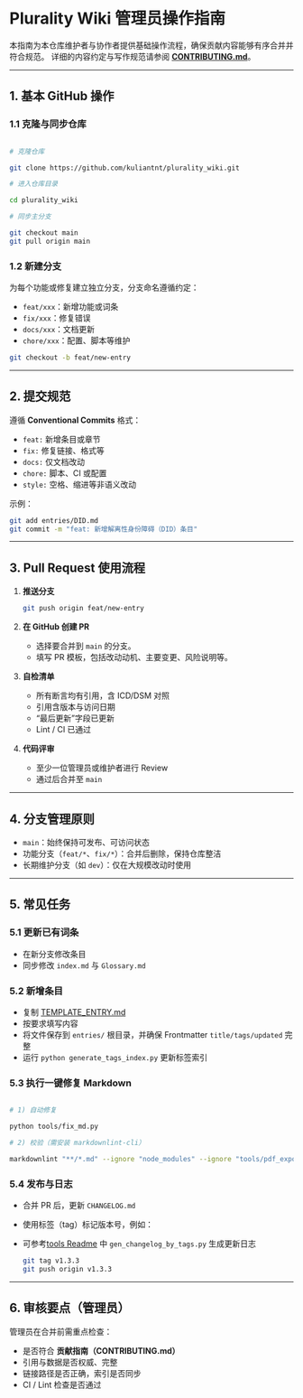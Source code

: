 # Plurality Wiki 管理员操作指南

本指南为本仓库维护者与协作者提供基础操作流程，确保贡献内容能够有序合并并符合规范。
详细的内容约定与写作规范请参阅 **[CONTRIBUTING.md](./CONTRIBUTING.md)**。

---

## 1. 基本 GitHub 操作

### 1.1 克隆与同步仓库

```bash

# 克隆仓库

git clone https://github.com/kuliantnt/plurality_wiki.git

# 进入仓库目录

cd plurality_wiki

# 同步主分支

git checkout main
git pull origin main
```

### 1.2 新建分支

为每个功能或修复建立独立分支，分支命名遵循约定：

* `feat/xxx`：新增功能或词条
* `fix/xxx`：修复错误
* `docs/xxx`：文档更新
* `chore/xxx`：配置、脚本等维护

```bash
git checkout -b feat/new-entry
```

---

## 2. 提交规范

遵循 **Conventional Commits** 格式：

* `feat:` 新增条目或章节
* `fix:` 修复链接、格式等
* `docs:` 仅文档改动
* `chore:` 脚本、CI 或配置
* `style:` 空格、缩进等非语义改动

示例：

```bash
git add entries/DID.md
git commit -m "feat: 新增解离性身份障碍（DID）条目"
```

---

## 3. Pull Request 使用流程

1. **推送分支**

   ```bash
   git push origin feat/new-entry
   ```

2. **在 GitHub 创建 PR**

   * 选择要合并到 `main` 的分支。
   * 填写 PR 模板，包括改动动机、主要变更、风险说明等。

3. **自检清单**

   * 所有断言均有引用，含 ICD/DSM 对照
   * 引用含版本与访问日期
   * “最后更新”字段已更新
   * Lint / CI 已通过

4. **代码评审**

   * 至少一位管理员或维护者进行 Review
   * 通过后合并至 `main`

---

## 4. 分支管理原则

* `main`：始终保持可发布、可访问状态
* 功能分支（`feat/*`、`fix/*`）：合并后删除，保持仓库整洁
* 长期维护分支（如 `dev`）：仅在大规模改动时使用

---

## 5. 常见任务

### 5.1 更新已有词条

* 在新分支修改条目
* 同步修改 `index.md` 与 `Glossary.md`

### 5.2 新增条目

* 复制 [TEMPLATE_ENTRY.md](TEMPLATE_ENTRY.md)
* 按要求填写内容
* 将文件保存到 `entries/` 根目录，并确保 Frontmatter `title/tags/updated` 完整
* 运行 `python generate_tags_index.py` 更新标签索引

### 5.3 执行一键修复 Markdown

```bash

# 1) 自动修复

python tools/fix_md.py

# 2) 校验（需安装 markdownlint-cli）

markdownlint "**/*.md" --ignore "node_modules" --ignore "tools/pdf_export/vendor"
```

### 5.4 发布与日志

* 合并 PR 后，更新 `CHANGELOG.md`
* 使用标签（tag）标记版本号，例如：
* 可参考[tools Readme](tools/README.md) 中 `gen_changelog_by_tags.py` 生成更新日志

  ```bash
  git tag v1.3.3
  git push origin v1.3.3
  ```

---

## 6. 审核要点（管理员）

管理员在合并前需重点检查：

* 是否符合 **贡献指南（CONTRIBUTING.md）**
* 引用与数据是否权威、完整
* 链接路径是否正确，索引是否同步
* CI / Lint 检查是否通过

